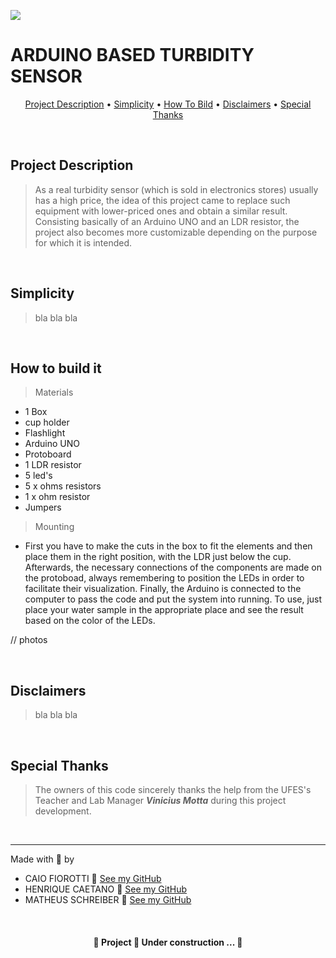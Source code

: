 ![](../images/schematic.png)

# ARDUINO BASED TURBIDITY SENSOR

<p align="center">
    <a href="##Project Description">Project Description</a> •
    <a href="##Simplicity">Simplicity</a> •
    <a href="##How to build it">How To Bild</a> •
    <a href="##Disclaimers">Disclaimers</a> •
    <a href="##Special Thanks">Special Thanks</a>
</p>

<br>

## Project Description
> As a real turbidity sensor (which is sold in electronics stores) usually has a high price, the idea of this project came to replace such equipment with lower-priced ones and obtain a similar result. Consisting basically of an Arduino UNO and an LDR resistor, the project also becomes more customizable depending on the purpose for which it is intended.

<br>

## Simplicity
> bla bla bla

<br>

## How to build it
> Materials
<ul>
    <li>1 Box</li>
    <li>cup holder</li>
    <li>Flashlight</li>
    <li>Arduino UNO</li>
    <li>Protoboard</li>
    <li>1 LDR resistor</li>
    <li>5 led's</li>
    <li>5 x ohms resistors</li>
    <li>1 x ohm resistor</li>
    <li>Jumpers</li>
</ul>

> Mounting
<ul>
    <li>First you have to make the cuts in the box to fit the elements and then place them in the right position, with the LDR just below the cup. Afterwards, the necessary connections of the components are made on the protoboad, always remembering to position the LEDs in order to facilitate their visualization. Finally, the Arduino is connected to the computer to pass the code and put the system into running. To use, just place your water sample in the appropriate place and see the result based on the color of the LEDs.</li>
</ul>

// photos

<br>

## Disclaimers
> bla bla bla

<br>

## Special Thanks
> The owners of this code sincerely thanks the help from the UFES's Teacher and Lab Manager **_Vinicius Motta_** during this project development.

<br>

----

Made with 🤍 by
* CAIO FIOROTTI 👏 [See my GitHub](https://github.com/fiorotticaio) 
* HENRIQUE CAETANO 👏 [See my GitHub](https://github.com/1700KeeQ) 
* MATHEUS SCHREIBER 👏 [See my GitHub](https://github.com/matheusschreiber)

<br>

<h4 align="center">
🚧 Project 🚀 Under construction ... 🚧
</h4>
                

